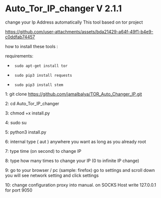 # Auto_Tor_IP_changer V 2.1.1
change your Ip Address automatically This tool based on tor project


https://github.com/user-attachments/assets/bda21429-a64f-49f1-b4e9-c0ddfab74457


how to install these tools :

requirements:

*      sudo apt-get install tor
*      sudo pip3 install requests
*      sudo pip3 install stem

1: git clone https://github.com/jamalbalya/TOR_Auto_Changer_IP.git

2: cd Auto_Tor_IP_changer

3: chmod +x install.py

4: sudo su

5: python3 install.py

6: internal type ( aut ) anywhere you want as long as you already root
  
7: type time (on second) to change IP

8: type how many times to change your IP (0 to infinite IP change)

9: go to your browser / pc (sample: firefox) go to settings and scroll down you will see network setting and click settings  

10: change configuration proxy into manual. on SOCKS Host write 127.0.0.1 for port 9050
